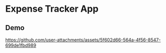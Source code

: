 # Expense Tracker App
## Demo

https://github.com/user-attachments/assets/5f602d66-564a-4f56-8547-699de1fbd989

